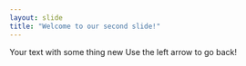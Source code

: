 ```yaml
---
layout: slide
title: "Welcome to our second slide!"
---
```

Your text with some thing new
Use the left arrow to go back!
